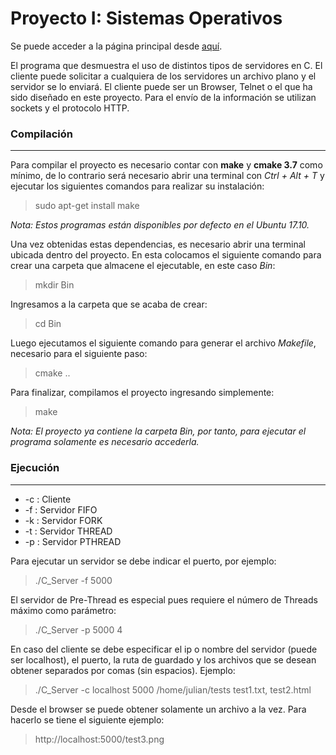 # Proyecto I: Sistemas Operativos

Se puede acceder a la página principal desde [aquí][Pagina].

[Pagina]: https://juliansalinas.github.io/C_Servers/

El programa que desmuestra el uso de distintos tipos de servidores en C. El cliente puede
solicitar a cualquiera de los servidores un archivo plano y el servidor se lo enviará. 
El cliente puede ser un Browser, Telnet o el que ha sido diseñado en este proyecto. Para
el envío de la información se utilizan sockets y el protocolo HTTP. 

### Compilación
_________________________

Para compilar el proyecto es necesario contar con **make** y **cmake 3.7**
como mínimo, de lo contrario será necesario abrir una terminal con 
*Ctrl + Alt + T* y ejecutar los siguientes comandos para realizar su 
instalación: 

 >sudo apt-get install make
 
 *Nota: Estos programas están disponibles por defecto en el Ubuntu 17.10.*
 
 Una vez obtenidas estas dependencias, es necesario abrir una terminal 
 ubicada dentro del proyecto. En esta colocamos el siguiente comando 
 para crear una carpeta que almacene el ejecutable, en este caso *Bin*: 
  
 >mkdir Bin
  
 Ingresamos a la carpeta que se acaba de crear: 
  
 >cd Bin
  
 Luego ejecutamos el siguiente comando para generar el archivo *Makefile*,
 necesario para el siguiente paso: 
 
 >cmake ..
  
 Para finalizar, compilamos el proyecto ingresando simplemente: 
  
 >make
  
 *Nota: El proyecto ya contiene la carpeta Bin, por tanto, 
 para ejecutar el programa solamente es necesario accederla.*
  
### Ejecución
_________________________

 
 * -c : Cliente 
 * -f : Servidor FIFO
 * -k : Servidor FORK
 * -t : Servidor THREAD
 * -p : Servidor PTHREAD
 
 Para ejecutar un servidor se debe indicar el puerto, por ejemplo: 
 
 >./C_Server -f 5000
 
 El servidor de Pre-Thread es especial pues requiere el número de Threads máximo como parámetro: 
  

 >./C_Server -p 5000 4

  
 En caso del cliente se debe especificar el ip o nombre del servidor 
 (puede ser localhost), el puerto, la ruta de guardado y 
 los archivos que se desean obtener
 separados por comas (sin espacios). 
 Ejemplo:
 
 >./C_Server -c localhost 5000 /home/julian/tests test1.txt, test2.html
  
 Desde el browser se puede obtener solamente un archivo a la vez. Para
 hacerlo se tiene el siguiente ejemplo: 
  
 >http://localhost:5000/test3.png
 

